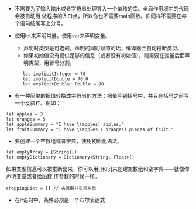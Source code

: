* 不需要为了输入输出或者字符串处理导入一个单独的库。全局作用域中的代码会被自动当
做程序的入口点，所以你也不需要main函数。你同样不需要在每个语句结尾写上分号。
* 使用let来声明常量，使用var来声明变量。
  * 声明时类型是可选的，声明的同时赋值的话，编译器会自动推断类型。
  * 如果初始值没有提供足够的信息（或者没有初始值），则需要在变量后面声明类型，用冒号分割。

 
   ```
      let implicitInteger = 70
      let implicitDouble = 70.0
      let explicitDouble: Double = 70 
    ```

* 有一种简单的把值转换成字符串的方法：把值写到括号中，并且在括号之前写一个反斜杠。例如：


```
let apples = 3
let oranges = 5
let appleSummary = "I have \(apples) apples."
let fruitSummary = "I have \(apples + oranges) pieces of fruit."
```

* 要创建一个空数组或者字典，使用初始化语法。


```
let emptyArray = [String]()
let emptyDictionary = Dictionary<String, Float>()
```


如果类型信息可以被推断出来，你可以用[]和[:]来创建空数组和空字典——就像你声明变量或者给函数
传参数的时候一样。


```
shoppingList = [] // 去逛街并买点东西
```
* 在if语句中，条件必须是一个布尔表达式
